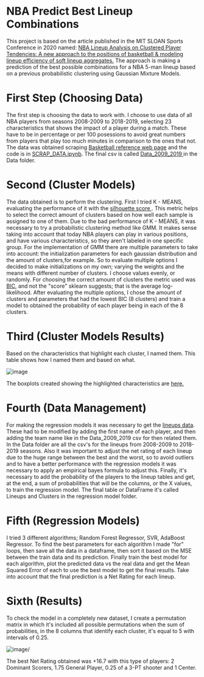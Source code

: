 # NBA Predict Best Lineup Combinations
This project is based on the article published in the MIT SLOAN Sports Conference in 2020 named: <a href="https://global-uploads.webflow.com/5f1af76ed86d6771ad48324b/5f6a65517f9440891b8e35d0_Kalman_NBA_Line_up_Analysis.pdf"> NBA	Lineup	Analysis on	Clustered	Player Tendencies: A	new	approach	to	the	positions	of	basketball	& modeling	lineup	efficiency	of	soft	lineup	aggregates.</a> 
The approach is making a prediction of the best possible combinations for a NBA 5-man lineup based on a previous probabilistic clustering using Gaussian Mixture Models.

# First Step (Choosing Data)
The first step is choosing the data to work with. I choose to use data of all NBA players from seasons 2008-2009 to 2018-2019, selecting 23 characteristics that shows the impact of a player during a match. These have to be in percentage or per 100 posessions to avoid great numbers from players that play too much minutes in comparison to the ones that not. The data was obtained scraping <a href="www.basketball-reference.com">Basketball reference web page</a> and the code is in 
<a href="https://github.com/piperojas0618/NBApredict/blob/master/SCRAP_DATA.ipynb"> SCRAP_DATA.ipynb</a>. 
The final csv is called <a href = "https://github.com/piperojas0618/NBApredict/blob/master/Data/Data_2009_2019.csv"> Data_2009_2019 </a> in the Data folder. 

# Second (Cluster Models)
The data obtained is to perform the clustering. First I tried K - MEANS, evaluating the performance of it with the <a href="https://scikit-learn.org/stable/auto_examples/cluster/plot_kmeans_silhouette_analysis.html#sphx-glr-auto-examples-cluster-plot-kmeans-silhouette-analysis-py"> silhouette score </a>. This metric helps to select the correct amount of clusters based on how well each sample is assigned to one of them. 
Due to the bad performance of K - MEANS, it was necessary to try a probabilistic clustering method like GMM. It makes sense taking into account that today NBA players can play in various positions, and have various characteristics, so they aren't labeled in one specific group. 
For the implementation of GMM there are multiple parameters to take into account: the initialization parameters for each gaussian distribution and the amount of clusters,for example. So to evaluate multiple options I decided to make initializations on my own; varying the weights and the means with different number of clusters. I choose values evenly, or randomly. For choosing the correct amount of clusters the metric used was <a href="https://medium.com/@analyttica/what-is-bayesian-information-criterion-bic-b3396a894be6">BIC</a>, and not the "score" sklearn suggests; that is the average log-likelihood. After evaluating the multiple options, I chose the amount of clusters and parameters that had the lowest BIC (8 clusters) and train a model to obtained the probability of each player being in each of the 8 clusters. 

# Third  (Cluster Models Results)
Based on the characteristics that highlight each cluster, I named them. This table shows how I named them and based on what. 

![image](https://user-images.githubusercontent.com/54789284/109889222-f258cb00-7c52-11eb-8775-be08a0f3221d.png)

The boxplots created showing the highlighted characteristics are <a href="https://github.com/piperojas0618/NBApredict/blob/master/Cluster%20Models/Box%20Plot%20results.ipynb"> here. </a>

# Fourth (Data Management)
For making the regression models it was necessary to get the <a href="https://www.basketball-reference.com/teams/DAL/2011/lineups/">lineups data</a>. These had to be modified by adding the first name of each player, and then adding the team name like in the Data_2009_2019 csv for then related them. In the Data folder are all the csv's for the lineups from 2008-2009 to 2018-2019 seasons. Also it was important to adjust the net rating of each lineup due to the huge range between the best and the worst, so to avoid outliers and to have a better performance with the regression models it was necessary to apply an empirical bayes formula to adjust this. 
Finally, it's necessary to add the probability of the players to the lineup tables and get, at the end, a sum of probabilities that will be the columns, or the X values, to train the regression model. The final table or DataFrame it's called Lineups and Clusters in the regression model folder. 

# Fifth (Regression Models)
I tried 3 different algorithms; Random Forest Regressor, SVR, AdaBoost Regressor.
To find the best parameters for each algorithm I made "for" loops, then save all the data in a dataframe, then sort it based on the MSE between the train data and its prediction. Finally train the best model for each algorithm, plot the predicted data vs the real data and get the Mean Squared Error of each to use the best model to get the final results. Take into account that the final prediction is a Net Rating for each lineup.

# Sixth (Results)
To check the model in a completely new dataset, I create a permutation matrix in which it's included all possible permutations when the sum of probabilities, in the 8 columns that identify each cluster, it's equal to 5 with intervals of 0.25. 

![image](https://user-images.githubusercontent.com/54789284/110065300-d893b280-7d3c-11eb-8bc8-339131244215.png)/

The best Net Rating obtained was +16.7 with this type of players: 2 Dominant Scorers, 1.75 General Player, 0.25 of a 3-PT shooter and 1 Center. 
